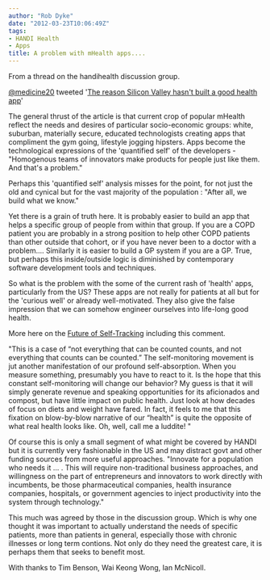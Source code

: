 ```yaml
---
author: "Rob Dyke"
date: "2012-03-23T10:06:49Z"
tags:
- HANDI Health
- Apps
title: A problem with mHealth apps....
---
```

From a thread on the handihealth discussion group.

[@medicine20](https://twitter.com/#!/medicine20) tweeted '[The reason Silicon Valley hasn't built a good health app](http://www.theatlantic.com/technology/archive/2012/03/the-reason-silicon-valley-hasnt-built-a-good-health-app/254229/)'

The general thrust of the article is that current crop of popular mHealth reflect the needs and desires of particular socio-economic groups: white, suburban, materially secure, educated technologists creating apps that compliment the gym going, lifestyle jogging hipsters. Apps become the technological expressions of the 'quantified self' of the developers - "Homogenous teams of innovators make products for people just like them. And that's a problem."

Perhaps this 'quantified self' analysis misses for the point, for not just the old and cynical but for the vast majority of the population : "After all, we build what we know."

<!--more-->

Yet there is a grain of truth here. It is probably easier to build an app that helps a specific group of people from within that group. If you are a COPD patient you are probably in a strong position to help other COPD patients than other outside that cohort, or if you have never been to a doctor with a problem.... Similarly it is easier to build a GP system if you are a GP. True, but perhaps this inside/outside logic is diminished by contemporary software development tools and techniques.

So what is the problem with the some of the current rash of 'health' apps, particularly from the US? These apps are not really for patients at all but for the 'curious well' or already well-motivated. They also give the false impression that we can somehow engineer ourselves into life-long good health.

More here on the [Future of Self-Tracking](http://e-patients.net/archives/2012/03/whats-the-future-for-self-tracking.html) including this comment.

"This is a case of “not everything that can be counted counts, and not everything that counts can be counted.” The self-monitoring movement is jut another manifestation of our profound self-absorption. When you measure something, presumably you have to react to it. Is the hope that this constant self-monitoring will change our behavior? My guess is that it will simply generate revenue and speaking opportunities for its aficionados and compost, but have little impact on public health. Just look at how decades of focus on diets and weight have fared. In fact, it feels to me that this fixation on blow-by-blow narrative of our “health” is quite the opposite of what real health looks like. Oh, well, call me a luddite! "

Of course this is only a small segment of what might be covered by HANDI but it is currently very fashionable in the US and may distract govt and other funding sources from more useful approaches. "Innovate for a population who needs it ... . This will require non-traditional business approaches, and willingness on the part of entrepreneurs and innovators to work directly with incumbents, be those pharmaceutical companies, health insurance companies, hospitals, or government agencies to inject productivity into the system through technology."

This much was agreed by those in the discussion group. Which is why one thought it was important to actually understand the needs of specific patients, more than patients in general, especially those with chronic illnesses or long term contions. Not only do they need the greatest care, it is perhaps them that seeks to benefit most.

With thanks to Tim Benson, Wai Keong Wong, Ian McNicoll.

